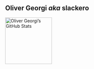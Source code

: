 ## Oliver Georgi _aka_ slackero

<img src="https://github-readme-stats.vercel.app/api?username=slackero&show_icons=true&locale=en" height="150" alt="Oliver Georgi’s GitHub Stats">

<!--
**slackero/slackero** is a ✨ _special_ ✨ repository because its `README.md` (this file) appears on your GitHub profile.

Here are some ideas to get you started:

- 🔭 I’m currently working on ...
- 🌱 I’m currently learning ...
- 👯 I’m looking to collaborate on ...
- 🤔 I’m looking for help with ...
- 💬 Ask me about ...
- 📫 How to reach me: ...
- 😄 Pronouns: ...
- ⚡ Fun fact: ...
-->
